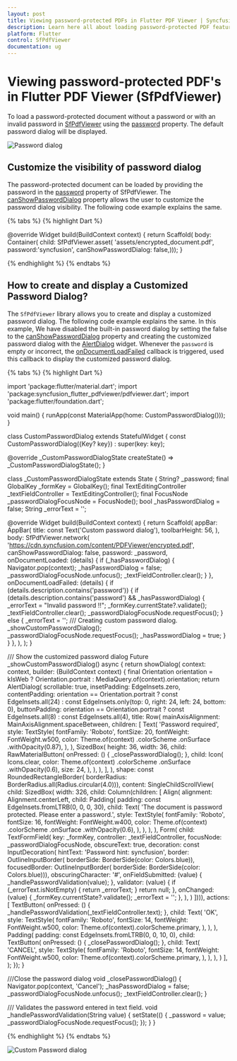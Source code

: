 ```yaml
---
layout: post
title: Viewing password-protected PDFs in Flutter PDF Viewer | Syncfusion
description: Learn here all about loading password-protected PDF feature of Syncfusion Flutter PDF Viewer (SfPdfViewer) widget and more.
platform: Flutter
control: SfPdfViewer
documentation: ug
---
```


# Viewing password-protected PDF's in Flutter PDF Viewer (SfPdfViewer)

To load a password-protected document without a password or with an invalid password in [SfPdfViewer](https://pub.dev/documentation/syncfusion_flutter_pdfviewer/latest/pdfviewer/SfPdfViewer-class.html) using the [password](https://pub.dev/documentation/syncfusion_flutter_pdfviewer/latest/pdfviewer/SfPdfViewer/password.html) property. The default password dialog will be displayed.

![Password dialog](images/password-dialog/password-dialog.png)

## Customize the visibility of password dialog

The password-protected document can be loaded by providing the password in the [password](https://pub.dev/documentation/syncfusion_flutter_pdfviewer/latest/pdfviewer/SfPdfViewer/password.html) property of SfPdfViewer. The [canShowPasswordDialog](https://pub.dev/documentation/syncfusion_flutter_pdfviewer/latest/pdfviewer/SfPdfViewer/canShowPasswordDialog.html) property allows the user to customize the password dialog visibility. The following code example explains the same.

{% tabs %}
{% highlight Dart %}

@override
Widget build(BuildContext context) {
  return Scaffold(
      body: Container(
          child: SfPdfViewer.asset(
              'assets/encrypted_document.pdf',
            password:'syncfusion',
            canShowPasswordDialog: false,)));
}

{% endhighlight %}
{% endtabs %}

## How to create and display a Customized Password Dialog?

The `SfPdfViewer` library allows you to create and display a customized password dialog. The following code example explains the same.
In this example, We have disabled the built-in password dialog by setting the false to the [canShowPasswordDialog](https://pub.dev/documentation/syncfusion_flutter_pdfviewer/latest/pdfviewer/SfPdfViewer/canShowPasswordDialog.html) property and creating the customized password dialog with the [AlertDialog](https://api.flutter.dev/flutter/material/AlertDialog-class.html) widget. Whenever the `password` is empty or incorrect, the [onDocumentLoadFailed](https://pub.dev/documentation/syncfusion_flutter_pdfviewer/latest/pdfviewer/SfPdfViewer/onDocumentLoadFailed.html) callback is triggered, used this callback to display the customized password dialog.

{% tabs %}
{% highlight Dart %}

import 'package:flutter/material.dart';
import 'package:syncfusion_flutter_pdfviewer/pdfviewer.dart';
import 'package:flutter/foundation.dart';

void main() {
  runApp(const MaterialApp(home: CustomPasswordDialog()));
}

class CustomPasswordDialog extends StatefulWidget {
  const CustomPasswordDialog({Key? key}) : super(key: key);

  @override
  _CustomPasswordDialogState createState() => _CustomPasswordDialogState();
}

class _CustomPasswordDialogState extends State<CustomPasswordDialog> {
  String? _password;
  final GlobalKey<FormFieldState> _formKey = GlobalKey<FormFieldState>();
  final TextEditingController _textFieldController = TextEditingController();
  final FocusNode _passwordDialogFocusNode = FocusNode();
  bool _hasPasswordDialog = false;
  String _errorText = '';

  @override
  Widget build(BuildContext context) {
    return Scaffold(
      appBar: AppBar(
        title: const Text('Custom password dialog'),
        toolbarHeight: 56,
      ),
      body: SfPdfViewer.network(
        'https://cdn.syncfusion.com/content/PDFViewer/encrypted.pdf',
        canShowPasswordDialog: false,
        password: _password,
        onDocumentLoaded: (details) {
          if (_hasPasswordDialog) {
            Navigator.pop(context);
            _hasPasswordDialog = false;
            _passwordDialogFocusNode.unfocus();
            _textFieldController.clear();
          }
        },
        onDocumentLoadFailed: (details) {
          if (details.description.contains('password')) {
            if (details.description.contains('password') &&
                _hasPasswordDialog) {
              _errorText = "Invalid password !!";
              _formKey.currentState?.validate();
              _textFieldController.clear();
              _passwordDialogFocusNode.requestFocus();
            } else {
              _errorText = '';
              /// Creating custom password dialog.
              _showCustomPasswordDialog();
              _passwordDialogFocusNode.requestFocus();
              _hasPasswordDialog = true;
            }
          }
        },
      ),
    );
  }

  /// Show the customized password dialog
  Future<void> _showCustomPasswordDialog() async {
    return showDialog<void>(
        context: context,
        builder: (BuildContext context) {
          final Orientation orientation = kIsWeb
              ? Orientation.portrait
              : MediaQuery.of(context).orientation;
          return AlertDialog(
            scrollable: true,
            insetPadding: EdgeInsets.zero,
            contentPadding: orientation == Orientation.portrait
                ? const EdgeInsets.all(24)
                : const EdgeInsets.only(top: 0, right: 24, left: 24, bottom: 0),
            buttonPadding: orientation == Orientation.portrait
                ? const EdgeInsets.all(8)
                : const EdgeInsets.all(4),
            title: Row(
              mainAxisAlignment: MainAxisAlignment.spaceBetween,
              children: <Widget>[
                Text(
                  'Password required',
                  style: TextStyle(
                    fontFamily: 'Roboto',
                    fontSize: 20,
                    fontWeight: FontWeight.w500,
                    color: Theme.of(context)
                        .colorScheme
                        .onSurface
                        .withOpacity(0.87),
                  ),
                ),
                SizedBox(
                  height: 36,
                  width: 36,
                  child: RawMaterialButton(
                    onPressed: () {
                      _closePasswordDialog();
                    },
                    child: Icon(
                      Icons.clear,
                      color: Theme.of(context)
                          .colorScheme
                          .onSurface
                          .withOpacity(0.6),
                      size: 24,
                    ),
                  ),
                ),
              ],
            ),
            shape: const RoundedRectangleBorder(
                borderRadius: BorderRadius.all(Radius.circular(4.0))),
            content: SingleChildScrollView(
                child: SizedBox(
                    width: 326,
                    child: Column(children: <Widget>[
                      Align(
                        alignment: Alignment.centerLeft,
                        child: Padding(
                          padding: const EdgeInsets.fromLTRB(0, 0, 0, 30),
                          child: Text(
                            'The document is password protected. Please enter a password.',
                            style: TextStyle(
                              fontFamily: 'Roboto',
                              fontSize: 16,
                              fontWeight: FontWeight.w400,
                              color: Theme.of(context)
                                  .colorScheme
                                  .onSurface
                                  .withOpacity(0.6),
                            ),
                          ),
                        ),
                      ),
                      Form(
                        child: TextFormField(
                          key: _formKey,
                          controller: _textFieldController,
                          focusNode: _passwordDialogFocusNode,
                          obscureText: true,
                          decoration: const InputDecoration(
                              hintText: 'Password hint: syncfusion',
                              border: OutlineInputBorder(
                                  borderSide: BorderSide(color: Colors.blue)),
                              focusedBorder: OutlineInputBorder(
                                  borderSide: BorderSide(color: Colors.blue))),
                          obscuringCharacter: '#',
                          onFieldSubmitted: (value) {
                            _handlePasswordValidation(value);
                          },
                          validator: (value) {
                            if (_errorText.isNotEmpty) {
                              return _errorText;
                            }
                            return null;
                          },
                          onChanged: (value) {
                            _formKey.currentState?.validate();
                            _errorText = '';
                          },
                        ),
                      )
                    ]))),
            actions: <Widget>[
              TextButton(
                onPressed: () {
                  _handlePasswordValidation(_textFieldController.text);
                },
                child: Text(
                  'OK',
                  style: TextStyle(
                    fontFamily: 'Roboto',
                    fontSize: 14,
                    fontWeight: FontWeight.w500,
                    color: Theme.of(context).colorScheme.primary,
                  ),
                ),
              ),
              Padding(
                padding: const EdgeInsets.fromLTRB(0, 0, 10, 0),
                child: TextButton(
                  onPressed: () {
                    _closePasswordDialog();
                  },
                  child: Text(
                    'CANCEL',
                    style: TextStyle(
                      fontFamily: 'Roboto',
                      fontSize: 14,
                      fontWeight: FontWeight.w500,
                      color: Theme.of(context).colorScheme.primary,
                    ),
                  ),
                ),
              )
            ],
          );
        });
  }

  ///Close the password dialog
  void _closePasswordDialog() {
    Navigator.pop(context, 'Cancel');
    _hasPasswordDialog = false;
    _passwordDialogFocusNode.unfocus();
    _textFieldController.clear();
  }

  /// Validates the password entered in text field.
  void _handlePasswordValidation(String value) {
    setState(() {
      _password = value;
      _passwordDialogFocusNode.requestFocus();
    });
  }
}

{% endhighlight %}
{% endtabs %}

![Custom Password dialog](images/password-dialog/custompassword-dialog.png)
